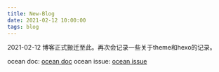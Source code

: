 ```yaml
---
title: New-Blog
date: 2021-02-12 10:00:00
tags: blog
---
```

2021-02-12 博客正式搬迁至此。再次会记录一些关于theme和hexo的记录。
<!--more-->
ocean doc: [ocean doc](https://zhwangart.com/2018/11/30/Ocean/)
ocean issue: [ocean issue](https://zhwangart.com/2019/07/02/Ocean-Issues/)